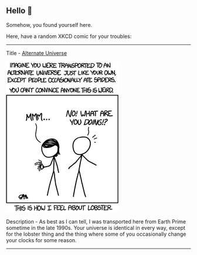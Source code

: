 ## Hello 👀

Somehow, you found yourself here.

Here, have a random XKCD comic for your troubles:

-----------------------------------

Title - [Alternate Universe](https://xkcd.com/1268)

![Alternate Universe](./random_comic.png)

Description - As best as I can tell, I was transported here from Earth Prime sometime in the late 1990s. Your universe is identical in every way, except for the lobster thing and the thing where some of you occasionally change your clocks for some reason.

-----------------------------------